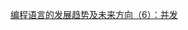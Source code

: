 ﻿[编程语言的发展趋势及未来方向（6）：并发 ](http://blog.zhaojie.me/2010/05/trends-and-future-directions-in-programming-languages-by-anders-6-concurrency.html)